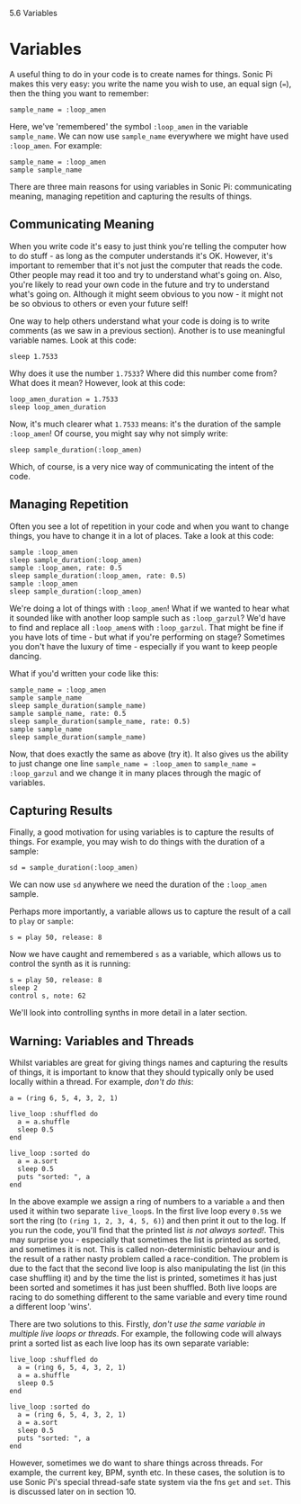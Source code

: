 5.6 Variables

# Variables

A useful thing to do in your code is to create names for things. Sonic
Pi makes this very easy: you write the name you wish to use, an equal
sign (`=`), then the thing you want to remember:

```
sample_name = :loop_amen
```

Here, we've 'remembered' the symbol `:loop_amen` in the variable
`sample_name`. We can now use `sample_name` everywhere we might have
used `:loop_amen`. For example:

```
sample_name = :loop_amen
sample sample_name
```

There are three main reasons for using variables in Sonic Pi:
communicating meaning, managing repetition and capturing the results
of things.

## Communicating Meaning

When you write code it's easy to just think you're telling the computer
how to do stuff - as long as the computer understands it's OK. However,
it's important to remember that it's not just the computer that reads
the code. Other people may read it too and try to understand what's going
on. Also, you're likely to read your own code in the future and try to
understand what's going on. Although it might seem obvious to you now -
it might not be so obvious to others or even your future self!

One way to help others understand what your code is doing is to write
comments (as we saw in a previous section). Another is to use meaningful
variable names. Look at this code:

```
sleep 1.7533
```

Why does it use the number `1.7533`? Where did this number come from?
What does it mean? However, look at this code:

```
loop_amen_duration = 1.7533
sleep loop_amen_duration
```

Now, it's much clearer what `1.7533` means: it's the duration of the
sample `:loop_amen`! Of course, you might say why not simply write:

```
sleep sample_duration(:loop_amen)
```

Which, of course, is a very nice way of communicating the intent of the
code.

## Managing Repetition

Often you see a lot of repetition in your code and when you want to
change things, you have to change it in a lot of places. Take a look at
this code:

```
sample :loop_amen
sleep sample_duration(:loop_amen)
sample :loop_amen, rate: 0.5
sleep sample_duration(:loop_amen, rate: 0.5)
sample :loop_amen
sleep sample_duration(:loop_amen)
```

We're doing a lot of things with `:loop_amen`! What if we wanted to
hear what it sounded like with another loop sample such as
`:loop_garzul`? We'd have to find and replace all `:loop_amen`s with
`:loop_garzul`. That might be fine if you have lots of time - but what
if you're performing on stage? Sometimes you don't have the luxury of
time - especially if you want to keep people dancing.

What if you'd written your code like this:

```
sample_name = :loop_amen
sample sample_name
sleep sample_duration(sample_name)
sample sample_name, rate: 0.5
sleep sample_duration(sample_name, rate: 0.5)
sample sample_name
sleep sample_duration(sample_name)
```

Now, that does exactly the same as above (try it). It also gives us
the ability to just change one line `sample_name = :loop_amen` to
`sample_name = :loop_garzul` and we change it in many places through
the magic of variables.

## Capturing Results

Finally, a good motivation for using variables is to capture the results
of things. For example, you may wish to do things with the duration of a
sample:

```
sd = sample_duration(:loop_amen)
```

We can now use `sd` anywhere we need the duration of the `:loop_amen`
sample.

Perhaps more importantly, a variable allows us to capture the result
of a call to `play` or `sample`:

```
s = play 50, release: 8
```

Now we have caught and remembered `s` as a variable, which allows us
to control the synth as it is running:

```
s = play 50, release: 8
sleep 2
control s, note: 62
```

We'll look into controlling synths in more detail in a later section.


## Warning: Variables and Threads

Whilst variables are great for giving things names and capturing the
results of things, it is important to know that they should typically
only be used locally within a thread. For example, *don't do this*:

```
a = (ring 6, 5, 4, 3, 2, 1)

live_loop :shuffled do
  a = a.shuffle
  sleep 0.5
end

live_loop :sorted do
  a = a.sort
  sleep 0.5
  puts "sorted: ", a
end
```

In the above example we assign a ring of numbers to a variable `a` and
then used it within two separate `live_loop`s. In the first live loop
every `0.5`s we sort the ring (to `(ring 1, 2, 3, 4, 5, 6)`) and then
print it out to the log. If you run the code, you'll find that the
printed list *is not always sorted!*. This may surprise you - especially
that sometimes the list is printed as sorted, and sometimes it is
not. This is called non-deterministic behaviour and is the result of a
rather nasty problem called a race-condition. The problem is due to the
fact that the second live loop is also manipulating the list (in this
case shuffling it) and by the time the list is printed, sometimes it has
just been sorted and sometimes it has just been shuffled. Both live
loops are racing to do something different to the same variable and
every time round a different loop 'wins'.

There are two solutions to this. Firstly, *don't use the same variable
in multiple live loops or threads*. For example, the following code will
always print a sorted list as each live loop has its own separate
variable:

```
live_loop :shuffled do
  a = (ring 6, 5, 4, 3, 2, 1)
  a = a.shuffle
  sleep 0.5
end

live_loop :sorted do
  a = (ring 6, 5, 4, 3, 2, 1)
  a = a.sort
  sleep 0.5
  puts "sorted: ", a
end
```

However, sometimes we do want to share things across threads. For
example, the current key, BPM, synth etc. In these cases, the solution
is to use Sonic Pi's special thread-safe state system via the fns `get`
and `set`. This is discussed later on in section 10.
